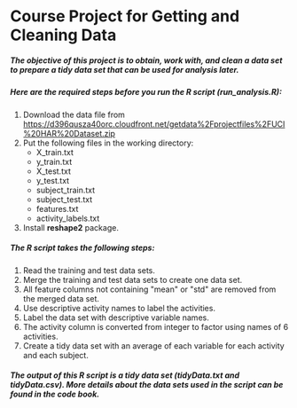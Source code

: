 # Course Project for Getting and Cleaning Data

##### The objective of this project is to obtain, work with, and clean a data set to prepare a tidy data set that can be used for analysis later.

##### Here are the required steps before you run the R script (run_analysis.R):

1. Download the data file from https://d396qusza40orc.cloudfront.net/getdata%2Fprojectfiles%2FUCI%20HAR%20Dataset.zip
2. Put the following files in the working directory:
   * X_train.txt
   * y_train.txt
   * X_test.txt
   * y_test.txt
   * subject_train.txt
   * subject_test.txt
   * features.txt
   * activity_labels.txt
3. Install **reshape2** package.

##### The R script takes the following steps:
1. Read the training and test data sets.
2. Merge the training and test data sets to create one data set.
3. All feature columns not containing "mean" or "std" are removed from the merged data set.
4. Use descriptive activity names to label the activities.
5. Label the data set with descriptive variable names.
6. The activity column is converted from integer to factor using names of 6 activities.
7. Create a tidy data set with an average of each variable for each activity and each subject.

##### The output of this R script is a tidy data set (tidyData.txt and tidyData.csv). More details about the data sets used in the script can be found in the code book.
